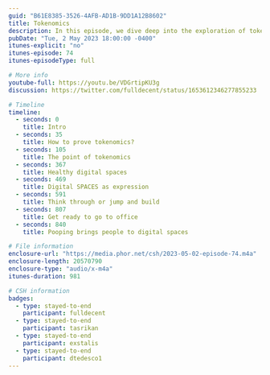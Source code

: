 ```yaml
---
guid: "B61E8385-3526-4AFB-AD1B-9DD1A12B8602"
title: Tokenomics
description: In this episode, we dive deep into the exploration of tokenomics. We learn about the importance of intuitive understanding and creative mindset while dealing with tokenomics. We also address questions from the audience and share insights into intriguing topics such as digital spaces, smart contract languages, NFTs and how to construct future digital spaces. 
pubDate: "Tue, 2 May 2023 18:00:00 -0400"
itunes-explicit: "no"
itunes-episode: 74
itunes-episodeType: full

# More info
youtube-full: https://youtu.be/VDGrtipKU3g
discussion: https://twitter.com/fulldecent/status/1653612346277855233

# Timeline
timeline:
  - seconds: 0
    title: Intro
  - seconds: 35
    title: How to prove tokenomics?
  - seconds: 105
    title: The point of tokenomics
  - seconds: 367
    title: Healthy digital spaces
  - seconds: 469
    title: Digital SPACES as expression
  - seconds: 591
    title: Think through or jump and build
  - seconds: 807
    title: Get ready to go to office
  - seconds: 840
    title: Pooping brings people to digital spaces

# File information
enclosure-url: "https://media.phor.net/csh/2023-05-02-episode-74.m4a"
enclosure-length: 20570790
enclosure-type: "audio/x-m4a"
itunes-duration: 981

# CSH information
badges:
  - type: stayed-to-end
    participant: fulldecent
  - type: stayed-to-end
    participant: tasrikan
  - type: stayed-to-end
    participant: exstalis
  - type: stayed-to-end
    participant: dtedesco1
---
```

